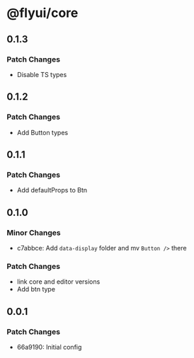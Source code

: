 # @flyui/core

## 0.1.3

### Patch Changes

- Disable TS types

## 0.1.2

### Patch Changes

- Add Button types

## 0.1.1

### Patch Changes

- Add defaultProps to Btn

## 0.1.0

### Minor Changes

- c7abbce: Add `data-display` folder and mv `Button />` there

### Patch Changes

- link core and editor versions
- Add btn type

## 0.0.1

### Patch Changes

- 66a9190: Initial config
